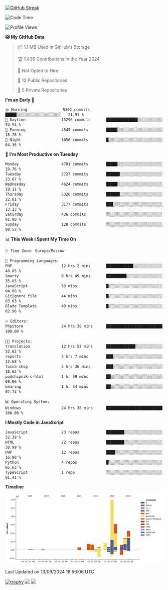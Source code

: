 [![GitHub Streak](https://github-readme-streak-stats.herokuapp.com/?user=yogik10)](https://git.io/streak-stats)
<!--START_SECTION:waka-->
![Code Time](http://img.shields.io/badge/Code%20Time-839%20hrs%203%20mins-blue)

![Profile Views](http://img.shields.io/badge/Profile%20Views-1-blue)

**🐱 My GitHub Data** 

> 📦 1.1 MB Used in GitHub's Storage 
 > 
> 🏆 1,436 Contributions in the Year 2024
 > 
> 🚫 Not Opted to Hire
 > 
> 📜 12 Public Repositories 
 > 
> 🔑 5 Private Repositories 
 > 
**I'm an Early 🐤** 

```text
🌞 Morning                5302 commits        █████░░░░░░░░░░░░░░░░░░░░   21.91 % 
🌆 Daytime                13296 commits       ██████████████░░░░░░░░░░░   54.94 % 
🌃 Evening                4545 commits        █████░░░░░░░░░░░░░░░░░░░░   18.78 % 
🌙 Night                  1056 commits        █░░░░░░░░░░░░░░░░░░░░░░░░   04.36 % 
```
📅 **I'm Most Productive on Tuesday** 

```text
Monday                   4781 commits        █████░░░░░░░░░░░░░░░░░░░░   19.76 % 
Tuesday                  5727 commits        ██████░░░░░░░░░░░░░░░░░░░   23.67 % 
Wednesday                4624 commits        █████░░░░░░░░░░░░░░░░░░░░   19.11 % 
Thursday                 5326 commits        ██████░░░░░░░░░░░░░░░░░░░   22.01 % 
Friday                   3177 commits        ███░░░░░░░░░░░░░░░░░░░░░░   13.13 % 
Saturday                 436 commits         ░░░░░░░░░░░░░░░░░░░░░░░░░   01.80 % 
Sunday                   128 commits         ░░░░░░░░░░░░░░░░░░░░░░░░░   00.53 % 
```


📊 **This Week I Spent My Time On** 

```text
🕑︎ Time Zone: Europe/Moscow

💬 Programming Languages: 
PHP                      12 hrs 2 mins       ████████████░░░░░░░░░░░░░   48.85 % 
Smarty                   8 hrs 49 mins       █████████░░░░░░░░░░░░░░░░   35.85 % 
JavaScript               59 mins             █░░░░░░░░░░░░░░░░░░░░░░░░   04.00 % 
GitIgnore file           44 mins             █░░░░░░░░░░░░░░░░░░░░░░░░   03.03 % 
Blade Template           43 mins             █░░░░░░░░░░░░░░░░░░░░░░░░   02.96 % 

🔥 Editors: 
PhpStorm                 24 hrs 38 mins      █████████████████████████   100.00 % 

🐱‍💻 Projects: 
translation              12 hrs 57 mins      █████████████░░░░░░░░░░░░   52.62 % 
reports                  3 hrs 7 mins        ███░░░░░░░░░░░░░░░░░░░░░░   12.68 % 
fossa-shop               2 hrs 36 mins       ███░░░░░░░░░░░░░░░░░░░░░░   10.62 % 
podshipnik-s-html        1 hr 59 mins        ██░░░░░░░░░░░░░░░░░░░░░░░   08.06 % 
bearing                  1 hr 54 mins        ██░░░░░░░░░░░░░░░░░░░░░░░   07.73 % 

💻 Operating System: 
Windows                  24 hrs 38 mins      █████████████████████████   100.00 % 
```

**I Mostly Code in JavaScript** 

```text
JavaScript               23 repos            ████████░░░░░░░░░░░░░░░░░   32.39 % 
HTML                     22 repos            ████████░░░░░░░░░░░░░░░░░   30.99 % 
PHP                      12 repos            ████░░░░░░░░░░░░░░░░░░░░░   16.90 % 
Python                   4 repos             █░░░░░░░░░░░░░░░░░░░░░░░░   05.63 % 
TypeScript               1 repo              ░░░░░░░░░░░░░░░░░░░░░░░░░   01.41 % 
```



**Timeline**

![Lines of Code chart](https://raw.githubusercontent.com/Yogik10/Yogik10/main/assets/bar_graph.png)


 Last Updated on 13/09/2024 18:56:06 UTC
<!--END_SECTION:waka-->
[![trophy](https://github-profile-trophy.vercel.app/?username=yogik10)](https://github.com/ryo-ma/github-profile-trophy)
![](https://github-profile-summary-cards.vercel.app/api/cards/profile-details?username=yogik10&theme=solarized_dark)
![](https://github-profile-summary-cards.vercel.app/api/cards/most-commit-language?username=yogik10&theme=solarized_dark)


